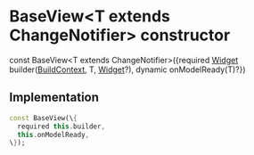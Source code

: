 


# BaseView&lt;T extends ChangeNotifier\> constructor






const
BaseView&lt;T extends ChangeNotifier\>(\{required [Widget](https:api.flutter.dev/flutter/widgets/Widget-class.html) builder([BuildContext](https:api.flutter.dev/flutter/widgets/BuildContext-class.html), T, [Widget](https:api.flutter.dev/flutter/widgets/Widget-class.html)?), dynamic onModelReady(T)?\})





## Implementation

```dart
const BaseView(\{
  required this.builder,
  this.onModelReady,
\});
```







